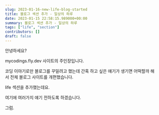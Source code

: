 ```yaml
---
slug: 2023-01-16-new-life-blog-started
title: 블로그 섹션 추가 - 일상의 하루
date: 2023-01-15 22:58:15.989000+00:00
summary: 블로그 섹션 추가 - 일상의 하루
tags: ["life", "section"]
contributors: []
draft: false
---
```


안녕하세요?

mycodings.fly.dev 사이트의 주인장입니다.

코딩 이야기로만 블로그를 꾸밀려고 했는데 간혹 하고 싶은 얘기가 생기면 어떡할까 해서 전체 블로그 사이트를 개편했습니다.

life 섹션을 추가했는데요.

여기에 여러가지 얘기 전하도록 하겠습니다.

그럼.

